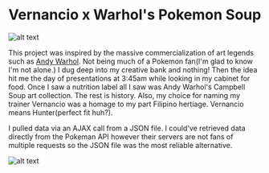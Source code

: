# Vernancio x Warhol's Pokemon Soup

![alt text](https://aglegaspi.github.io/pokedex/images/soupcanrmx/vaw_header_logo.png "Vernancio x Andy Warhol")

This project was inspired by the massive commercialization of art legends such as [Andy Warhol](https://www.warhol.org). Not being much of a Pokemon fan(I'm glad to know I'm not alone.) I dug deep into my creative bank and nothing! Then the idea hit me the day of presentations at 3:45am while looking in my cabinet for food. Once I saw a nutrition label all I saw was Andy Warhol's Campbell Soup art collection. The rest is history. Also, my choice for naming my trainer Vernancio was a homage to my part Filipino hertiage. Vernancio means Hunter(perfect fit huh?).

I pulled data via an AJAX call from a JSON file. I could've retrieved data directly from the Pokeman API however their servers are not fans of multiple requests so the JSON file was the most reliable alternative. 

![alt text](https://aglegaspi.github.io/pokedex/images/agl_pokedex.gif "View")
